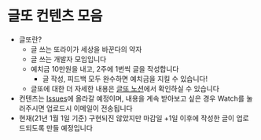 # 글또 컨텐츠 모음

- 글또란?
  - 글 쓰는 또라이가 세상을 바꾼다의 약자
  - 글 쓰는 개발자 모임입니다
  - 예치금 10만원을 내고, 2주에 1번씩 글을 작성합니다
    - 글 작성, 피드백 모두 완수하면 예치금을 지킬 수 있습니다!
  - 글또에 대한 더 자세한 내용은 [글또 노션](https://bit.ly/geultto)에서 확인하실 수 있습니다
- 컨텐츠는 [Issues](https://github.com/geultto/geultto-contents/issues)에 올라갈 예정이며, 내용을 계속 받아보고 싶은 경우 Watch를 눌러주시면 업로드시 이메일이 전송됩니다
- 현재(21년 1월 1일 기준) 구현되진 않았지만 마감일 +1일 이후에 작성한 글이 업로드되도록 만들 예정입니다
